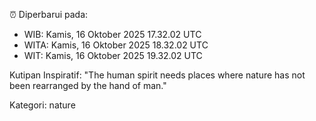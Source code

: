 ⏰ Diperbarui pada:
- WIB: Kamis, 16 Oktober 2025 17.32.02 UTC
- WITA: Kamis, 16 Oktober 2025 18.32.02 UTC
- WIT: Kamis, 16 Oktober 2025 19.32.02 UTC

Kutipan Inspiratif:
"The human spirit needs places where nature has not been rearranged by the hand of man."


Kategori: nature

